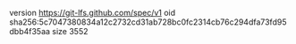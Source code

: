 version https://git-lfs.github.com/spec/v1
oid sha256:5c7047380834a12c2732cd31ab728bc0fc2314cb76c294dfa73fd95dbb4f35aa
size 3552

